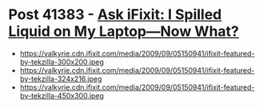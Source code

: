 # Post 41383 - [Ask iFixit: I Spilled Liquid on My Laptop—Now What?](https://www.ifixit.com/News/41383/ask-ifixit-i-spilled-liquid-on-my-laptop-now-what)

- https://valkyrie.cdn.ifixit.com/media/2009/09/05150941/ifixit-featured-by-tekzilla-300x200.jpeg
- https://valkyrie.cdn.ifixit.com/media/2009/09/05150941/ifixit-featured-by-tekzilla-324x216.jpeg
- https://valkyrie.cdn.ifixit.com/media/2009/09/05150941/ifixit-featured-by-tekzilla-450x300.jpeg
